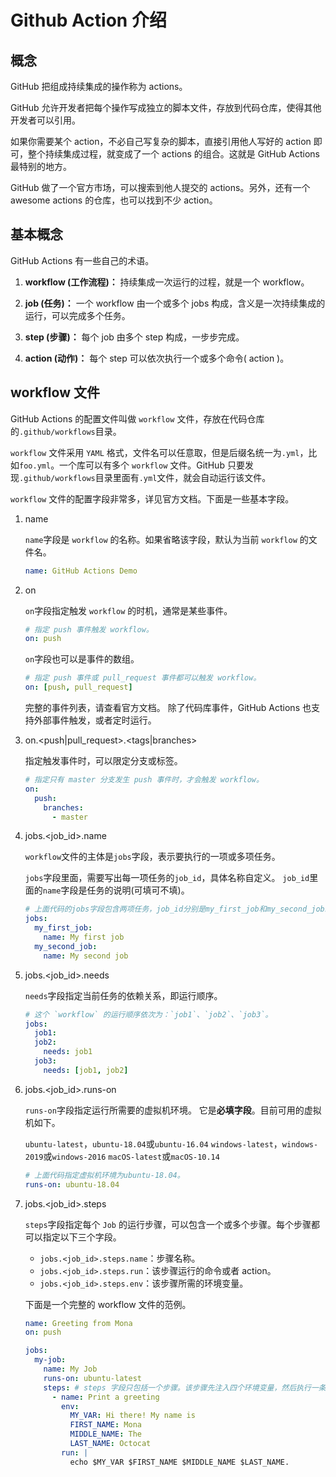 # Github Action 介绍

## 概念

GitHub 把组成持续集成的操作称为 actions。

GitHub 允许开发者把每个操作写成独立的脚本文件，存放到代码仓库，使得其他开发者可以引用。

如果你需要某个 action，不必自己写复杂的脚本，直接引用他人写好的 action 即可，整个持续集成过程，就变成了一个 actions 的组合。这就是 GitHub Actions 最特别的地方。

GitHub 做了一个官方市场，可以搜索到他人提交的 actions。另外，还有一个 awesome actions 的仓库，也可以找到不少 action。

## 基本概念

GitHub Actions 有一些自己的术语。

1. **workflow (工作流程)：** 持续集成一次运行的过程，就是一个 workflow。

1. **job (任务)：** 一个 workflow 由一个或多个 jobs 构成，含义是一次持续集成的运行，可以完成多个任务。

1. **step (步骤)：** 每个 job 由多个 step 构成，一步步完成。

1. **action (动作)：** 每个 step 可以依次执行一个或多个命令( action )。

## workflow 文件

GitHub Actions 的配置文件叫做 `workflow` 文件，存放在代码仓库的`.github/workflows`目录。

`workflow` 文件采用 `YAML` 格式，文件名可以任意取，但是后缀名统一为`.yml`，比如`foo.yml`。一个库可以有多个 `workflow` 文件。GitHub 只要发现`.github/workflows`目录里面有`.yml`文件，就会自动运行该文件。

`workflow` 文件的配置字段非常多，详见官方文档。下面是一些基本字段。

1. name

   `name`字段是 `workflow` 的名称。如果省略该字段，默认为当前 `workflow` 的文件名。

   ```yml
   name: GitHub Actions Demo
   ```

1. on

   `on`字段指定触发 `workflow` 的时机，通常是某些事件。

   ```yml
   # 指定 push 事件触发 workflow。
   on: push
   ```

   `on`字段也可以是事件的数组。

   ```yml
   # 指定 push 事件或 pull_request 事件都可以触发 workflow。
   on: [push, pull_request]
   ```

   完整的事件列表，请查看官方文档。
   除了代码库事件，GitHub Actions 也支持外部事件触发，或者定时运行。

1. on.<push|pull_request>.<tags|branches>

   指定触发事件时，可以限定分支或标签。

   ```yml
   # 指定只有 master 分支发生 push 事件时，才会触发 workflow。
   on:
     push:
       branches:
         - master
   ```

1. jobs.<job_id>.name

   `workflow`文件的主体是`jobs`字段，表示要执行的一项或多项任务。

   `jobs`字段里面，需要写出每一项任务的`job_id`，具体名称自定义。
   `job_id`里面的`name`字段是任务的说明(可填可不填)。

   ```yml
   # 上面代码的jobs字段包含两项任务，job_id分别是my_first_job和my_second_job。
   jobs:
     my_first_job:
       name: My first job
     my_second_job:
       name: My second job
   ```

1. jobs.<job_id>.needs

   `needs`字段指定当前任务的依赖关系，即运行顺序。

   ```yml
   # 这个 `workflow` 的运行顺序依次为：`job1`、`job2`、`job3`。
   jobs:
     job1:
     job2:
       needs: job1
     job3:
       needs: [job1, job2]
   ```

1. jobs.<job_id>.runs-on

   `runs-on`字段指定运行所需要的虚拟机环境。
   它是**必填字段**。目前可用的虚拟机如下。

   `ubuntu-latest`，`ubuntu-18.04`或`ubuntu-16.04`
   `windows-latest`，`windows-2019`或`windows-2016`
   `macOS-latest`或`macOS-10.14`

   ```yml
   # 上面代码指定虚拟机环境为ubuntu-18.04。
   runs-on: ubuntu-18.04
   ```

1. jobs.<job_id>.steps

   `steps`字段指定每个 `Job` 的运行步骤，可以包含一个或多个步骤。每个步骤都可以指定以下三个字段。

   - `jobs.<job_id>.steps.name`：步骤名称。
   - `jobs.<job_id>.steps.run`：该步骤运行的命令或者 action。
   - `jobs.<job_id>.steps.env`：该步骤所需的环境变量。

   下面是一个完整的 workflow 文件的范例。

   ```yml
   name: Greeting from Mona
   on: push

   jobs:
     my-job:
       name: My Job
       runs-on: ubuntu-latest
       steps: # steps 字段只包括一个步骤。该步骤先注入四个环境变量，然后执行一条 Bash 命令。
         - name: Print a greeting
           env:
             MY_VAR: Hi there! My name is
             FIRST_NAME: Mona
             MIDDLE_NAME: The
             LAST_NAME: Octocat
           run: |
             echo $MY_VAR $FIRST_NAME $MIDDLE_NAME $LAST_NAME.
   ```
